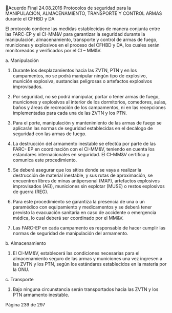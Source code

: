 Acuerdo Final 
24.08.2016 
Protocolos de seguridad para la MANIPULACIÓN, ALMACENAMIENTO, TRANSPORTE Y CONTROL 
ARMAS durante el CFHBD y DA  
 
El protocolo contiene las medidas establecidas de manera conjunta entre las FARC-EP y el CI-MM&V para 
garantizar  la  seguridad  durante  la  manipulación,  almacenamiento,  transporte  y  control  de  armas  de 
fuego, municiones y explosivos en el proceso del CFHBD y DA, los cuales serán monitoreados y verificados 
por el CI – MM&V. 
 
a. Manipulación  
 
1. Durante  los  desplazamientos  hacia  las  ZVTN,  PTN  y  en  los  campamentos,  no  se  podrá  manipular 
ningún  tipo  de  explosivo,  munición  explosiva,  sustancias  peligrosas  o  artefactos  explosivos 
improvisados. 
 
2. Por  seguridad,  no  se  podrá  manipular,  portar  o  tener  armas  de  fuego,  municiones  y  explosivos  al 
interior de los dormitorios, comedores, aulas, baños y áreas de recreación de los campamentos, ni 
en las recepciones implementadas para cada una de las ZVTN y los PTN. 
 
3. Para  el  porte,  manipulación  y  mantenimiento  de  las  armas  de  fuego  se  aplicarán  las  normas  de 
seguridad establecidas en el decálogo de seguridad con las armas de fuego. 
 
4. La destrucción del armamento inestable se efectúa por parte de las FARC- EP en coordinación con el 
CI-MM&V, teniendo en cuenta los estandares internacionales en seguridad. El CI-MM&V certifica y 
comunica este procedimiento. 
 
5. Se deberá asegurar que los sitios donde se vaya a realizar la destrucción de material inestable, y sus 
rutas  de  aproximación,  se  encuentren  libres  de  minas  antipersonal  (MAP),  artefactos  explosivos 
improvisados (AEI), municiones sin explotar (MUSE) o restos explosivos de guerra (REG).  
 
6. Para  este  procedimiento  se  garantiza  la  presencia  de  una  o  un  paramédico  con  equipamiento  y 
medicamentos y se deberá tener previsto la evacuación sanitaria en caso de accidente o emergencia 
médica, lo cual deberá ser coordinado por el MM&V. 
 
7. Las  FARC-EP  en  cada  campamento  es  responsable  de  hacer  cumplir  las  normas  de  seguridad  de 
manipulación del armamento.  
 
b.   Almacenamiento  
 
1. El CI-MM&V, establecerá las condiciones necesarias para el almacenamiento seguro de las armas 
y municiones una vez ingresen a las ZVTN y los PTN, según los estándares establecidos en la materia 
por la ONU.  
 
c.  Transporte  
 
1. Bajo ninguna circunstancia serán transportados hacia las ZVTN y los PTN armamento inestable. 
 
Página 239 de 297 
 

